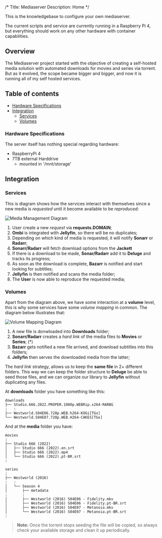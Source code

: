 /*
Title: Mediaserver
Description: Home
*/

This is the knowledgebase to configure your own mediaserver.

The current scripts and service are currently running in a Raspberry Pi 4, but everything should work on any other hardware with container capabilities.

## Overview
The Mediaserver project started with the objective of creating a self-hosted media solution with automated downloads for movies and series via torrent. But as it evolved, the scope became bigger and bigger, and now it is running all of my self hosted services.


## Table of contents
- [Hardware Specifications](#hardware-specifications)
- [Integration](#integration)
    - [Services](#services)
    - [Volumes](#volumes)

### Hardware Specifications

The server itself has nothing special regarding hardware:

- RaspberryPi 4
- 7TB external Harddrive
    - mounted in '/mnt/storage'

## Integration

### Services

This is diagram shows how the services interact with themselves since a new media is *requested* until it become available to be *reproduced*:

![Media Management Diagram](%image_url%/media-management-flow-diagram.png)

1. User create a new *request* via **requests.DOMAIN**;
2. **Ombi** is integrated with **Jellyfin**, so there will be no duplicates;
3. Depending on which kind of media is requested, it will notify **Sonarr** or **Radarr**;
4. **Sonarr/Radarr** will fetch download options from the **Jackett**
5. If there is a download to be made, **Sonar/Radarr** add it to **Deluge** and tracks its progress;
6. As soon as the download is complete, **Bazarr** is notified and start looking for subtitles;
7. **Jellyfin** is then notified and scans the media folder;
8. The **User** is now able to reproduce the requested media;

### Volumes

Apart from the diagram above, we have some interaction at a **volume** level, this is why some services have some *volume mapping* in common. The diagram below illustrates that:

![Volume Mapping Diagram](%image_url%/volumes-diagram.png)

1. A new file is donwloaded into **Downloads** folder;
2. **Sonarr/Radarr** creates a *hard link* of the media files to **Movies** or **Series**; (*)
3. **Bazarr** gets notified a new file arrived, and download subtitles into this folders;
4. **Jellyfin** then serves the downloaded media from the latter;

The *hard link* strategy, allows us to keep the **same file** in 2+ different folders. This way we can keep the folder structure to **Deluge** be able to seed those files, and we can organize our library to **Jellyfin** without duplicating any files.

At **downloads** folder you have something like this:

```
downloads
├── Studio.666.2022.PROPER.1080p.WEBRip.x264-RARBG
:   :
├── Westworld.S04E06.720p.WEB.h264-KOGi[TGx]
└── Westworld.S04E07.720p.WEB.H264-CAKES[TGx]
```

And at the **media** folder you have:

```
movies
:
├── Studio 666 (2022)
│   ├── Studio 666 (2022).en.srt
│   ├── Studio 666 (2022).mp4
│   └── Studio 666 (2022).pt-BR.srt
:

series
:
├── Westworld (2016)
:   :
│   └── Season 4
│       ├── metadata
:       :
│       ├── Westworld (2016) S04E06 - Fidelity.mkv
│       ├── Westworld (2016) S04E06 - Fidelity.pt-BR.srt
│       ├── Westworld (2016) S04E07 - Metanoia.mkv
│       └── Westworld (2016) S04E07 - Metanoia.pt-BR.srt
:
```

> **Note:** Once the torrent stops seeding the file will be copied, so always check your available storage and clean it up periodically. 
